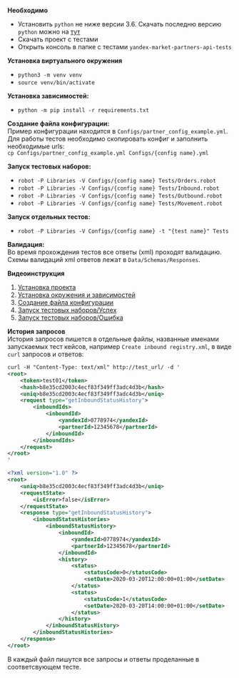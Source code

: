 **Необходимо**
- Установить `python` не ниже версии 3.6.
  Скачать последню версию `python` можно на [тут](https://www.python.org/downloads/)
- Скачать проект с тестами
- Открыть консоль в папке с тестами `yandex-market-partners-api-tests`

**Установка виртуального окружения**
- `python3 -m venv venv`
- `source venv/bin/activate`

**Установка зависимостей:**
- `python -m pip install -r requirements.txt`

**Создание файла конфигурации:**  
Пример конфигурации находится в `Configs/partner_config_example.yml`.
Для работы тестов необходимо скопировать конфиг и заполнить необходимые urls:  
`cp Configs/partner_config_example.yml Configs/{config name}.yml`

**Запуск тестовых наборов:**
- `robot -P Libraries -V Configs/{config name} Tests/Orders.robot`
- `robot -P Libraries -V Configs/{config name} Tests/Inbound.robot`
- `robot -P Libraries -V Configs/{config name} Tests/Outbound.robot`
- `robot -P Libraries -V Configs/{config name} Tests/Movement.robot`

**Запуск отдельных тестов:** 
- `robot -P Libraries -V Configs/{config name} -t "{test name}" Tests`

**Валидация:**  
Во время прохождения тестов все ответы (xml) проходят валидацию.
Схемы валидаций xml ответов лежат в `Data/Schemas/Responses`.

**Видеоинструкция**
1) [Установка проекта](https://yadi.sk/d/gBJjD0pUDEJ3yQ/Скачиваем%20проект.mov?w=1)
2) [Установка окружения и зависимостей](https://yadi.sk/d/gBJjD0pUDEJ3yQ/Установк_окружения_и_зависимостей.mov?w=1)
3) [Создание файла конфигурации](https://yadi.sk/d/gBJjD0pUDEJ3yQ/Конфигурация.mov?w=1)
4) [Запуск тестовых наборов/Успех](https://yadi.sk/d/gBJjD0pUDEJ3yQ/Успех.mov?w=1)
5) [Запуск тестовых наборов/Ошибка](https://yadi.sk/d/gBJjD0pUDEJ3yQ/Неудача.mov?w=1)

**История запросов**  
История запросов пишется в отдельные файлы, названные именами запускаемых тест кейсов,
например `Create inbound registry.xml`, в виде `curl` запросов и ответов: 
```xml
curl -H "Content-Type: text/xml" http://test_url/ -d '
<root>
    <token>test01</token>
    <hash>b8e35cd2003c4ecf83f349ff3adc4d3b</hash>
    <uniq>b8e35cd2003c4ecf83f349ff3adc4d3b</uniq>
    <request type="getInboundStatusHistory">
        <inboundIds>
            <inboundId>
                <yandexId>0778974</yandexId>
                <partnerId>12345678</partnerId>
            </inboundId>
        </inboundIds>
    </request>
</root>
'

<?xml version="1.0" ?>
<root>
    <uniq>b8e35cd2003c4ecf83f349ff3adc4d3b</uniq>
    <requestState>
        <isError>false</isError>
    </requestState>
    <response type="getInboundStatusHistory">
        <inboundStatusHistories>
            <inboundStatusHistory>
                <inboundId>
                    <yandexId>0778974</yandexId>
                    <partnerId>12345678</partnerId>
                </inboundId>
                <history>
                    <status>
                        <statusCode>0</statusCode>
                        <setDate>2020-03-20T12:00:00+01:00</setDate>
                    </status>
                    <status>
                        <statusCode>1</statusCode>
                        <setDate>2020-03-20T14:00:00+01:00</setDate>
                    </status>
                </history>
            </inboundStatusHistory>
        </inboundStatusHistories>
    </response>
</root>
```
В каждый файл пишутся все запросы и ответы проделанные в соответсвующем тесте.
